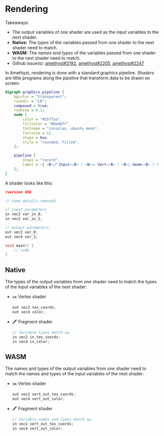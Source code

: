 # Rendering

Takeaways:

* The output variables of one shader are used as the input variables to the next shader.
* **Native:** The *types* of the variables passed from one shader to the next shader need to match.
* **WASM:** The *names and types* of the variables passed from one shader to the next shader need to match.
* Github issue(s): [amethyst#2192], [amethyst#2205], [amethyst#2247]

In Amethyst, rendering is done with a standard graphics pipeline. *Shaders* are little programs along the pipeline that transform data to be drawn on screen.

```dot process Graphics Pipeline
digraph graphics_pipeline {
    bgcolor = "transparent";
    rankdir = "LR";
    compound = true;
    ranksep = 0.1;
    node [
        color = "#5577aa",
        fillcolor = "#bbddff",
        fontname = "consolas, ubuntu mono",
        fontsize = 12,
        shape = box,
        style = "rounded, filled",
    ];

    pipeline [
        shape = "record",
        label = <{ <B>🖊️ Input</B> | <B>✂️ Vert</B> | <B>📐 Geom</B> | <B>🔗 Tess</B> | <B>🎨 Rast</B> | <B>🖍️ Frag</B> | <B>🖌️ Blend</B> }>,
    ];
}
```

A shader looks like this:

```c
#version 450

// some details removed

// input parameters
in vec2 var_in_0;
in vec2 var_in_1;

// output parameters
out vec2 var_0;
out vec4 var_1;

void main() {
    // code
}
```

## Native

The types of the output variables from one shader need to match the types of the input variables of the next shader:

* ✂️ Vertex shader

    ```c
    out vec2 tex_coords;
    out vec4 color;
    ```

* 🖍️ Fragment shader

    ```c
    // Variable types match up.
    in vec2 in_tex_coords;
    in vec4 in_color;
    ```

## WASM

The names and types of the output variables from one shader need to match the names and types of the input variables of the next shader:

* ✂️ Vertex shader

    ```c
    out vec2 vert_out_tex_coords;
    out vec4 vert_out_color;
    ```

* 🖍️ Fragment shader

    ```c
    // Variable names and types match up.
    in vec2 vert_out_tex_coords;
    in vec4 vert_out_color;
    ```

[amethyst#2192]: https://github.com/amethyst/amethyst/issues/2192
[amethyst#2205]: https://github.com/amethyst/amethyst/issues/2205
[amethyst#2247]: https://github.com/amethyst/amethyst/issues/2247
